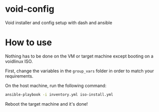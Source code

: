 # void-config
Void installer and config setup with dash and ansible

# How to use

Nothing has to be done on the VM or target machine except booting on a voidlinux ISO.

First, change the variables in the `group_vars` folder in order to match your requirements.

On the host machine, run the following command:

```bash
ansible-playbook -i inventory.yml iso-install.yml
```

Reboot the target machine and it's done!